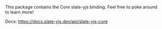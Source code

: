 This package contains the Core slate-yjs binding. Feel free to poke around to learn more!

Docs: https://docs.slate-yjs.dev/api/slate-yjs-core
